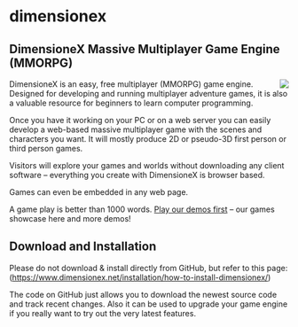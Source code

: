 # dimensionex
## DimensioneX Massive Multiplayer Game Engine (MMORPG)
<img src="https://www.dimensionex.net/wp-content/uploads/2023/05/underworld-mobile-150x300.jpg" align="right" style="float:right;">
DimensioneX is an easy, free multiplayer (MMORPG) game engine. Designed for developing and running multiplayer adventure games, it is also a valuable resource for beginners to learn computer programming.

Once you have it working on your PC or on a web server you can easily develop a web-based massive multiplayer game with the scenes and characters you want. It will mostly produce 2D or pseudo-3D first person or third person games.

Visitors will explore your games and worlds without downloading any client software – everything you create with DimensioneX is browser based.

Games can even be embedded in any web page.

A game play is better than 1000 words. [Play our demos first](https://www.dimensionex.net/play-online-now/) – our games showcase here and more demos!

## Download and Installation

Please do not download & install directly from GitHub, but refer to this page:
(https://www.dimensionex.net/installation/how-to-install-dimensionex/)

The code on GitHub just allows you to download the newest source code and track recent changes.
Also it can be used to upgrade your game engine if you really want to try out the very latest features.



